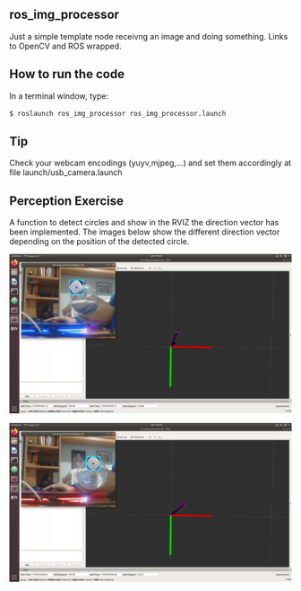 ## ros_img_processor
Just a simple template node receivng an image and doing something. Links to OpenCV and ROS wrapped.

## How to run the code
In a terminal window, type:
```sh
$ roslaunch ros_img_processor ros_img_processor.launch
```

## Tip
Check your webcam encodings (yuyv,mjpeg,...) and set them accordingly at file launch/usb_camera.launch

## Perception Exercise
A function to detect circles and show in the RVIZ the direction vector has been implemented. The images below show the different direction vector depending on the position of the detected circle.

![alt text](https://github.com/LuisLechugaRuiz/ros_img_processor/blob/master/Photos/Photo1.png)

![alt text](https://github.com/LuisLechugaRuiz/ros_img_processor/blob/master/Photos/Photo2.png)
